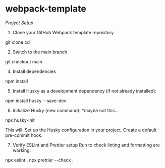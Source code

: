 # webpack-template

_Project Setup_

1. Clone your GitHub Webpack template repository

git clone <repository-url>
cd <project-folder>

2. Switch to the main branch

git checkout main

4. Install dependencies

npm install

5. Install Husky as a development dependency (if not already installed):

npm install husky --save-dev

6. Initialize Husky (new command): \*maybe not this...

npx husky-init

This will:
Set up the Husky configuration in your project.
Create a default pre-commit hook.

7. Verify ESLint and Prettier setup
   Run to check linting and formatting are working:

npx eslint .
npx prettier --check .
